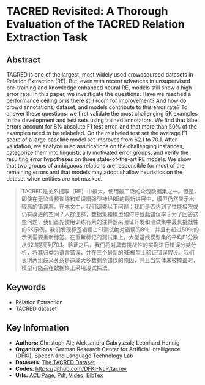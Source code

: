 #  TACRED Revisited: A Thorough Evaluation of the TACRED Relation Extraction Task
## Abstract
TACRED is one of the largest, most widely used crowdsourced datasets in Relation Extraction (RE). But, even with recent advances in unsupervised pre-training and knowledge enhanced neural RE, models still show a high error rate. In this paper, we investigate the questions: Have we reached a performance ceiling or is there still room for improvement? And how do crowd annotations, dataset, and models contribute to this error rate? To answer these questions, we first validate the most challenging 5K examples in the development and test sets using trained annotators. We find that label errors account for 8% absolute F1 test error, and that more than 50% of the examples need to be relabeled. On the relabeled test set the average F1 score of a large baseline model set improves from 62.1 to 70.1. After validation, we analyze misclassifications on the challenging instances, categorize them into linguistically motivated error groups, and verify the resulting error hypotheses on three state-of-the-art RE models. We show that two groups of ambiguous relations are responsible for most of the remaining errors and that models may adopt shallow heuristics on the dataset when entities are not masked.
> TACRED是关系提取（RE）中最大，使用最广泛的众包数据集之一。但是，即使在无监督预训练和知识增强型神经RE的最新进展中，模型仍然显示出较高的错误率。在本文中，我们调查以下问题：我们是否达到了性能极限或仍有改进的空间？人群注释，数据集和模型如何导致此错误率？为了回答这些问题，我们首先使用训练有素的注释器来验证开发和测试集中最具挑战性的5K示例。我们发现标签错误占F1测试绝对错误的8％，并且有超过50％的示例需要重新标签。在重新标记的测试集上，大型基线模型集的平均F1分数从62.1提高到70.1。验证之后，我们将对具有挑战性的实例进行错误分类分析，将其归类为语言错误，并在三个最新的RE模型上验证错误假设。我们表明两组歧义关系是造成大多数剩余错误的原因，并且当实体未被掩盖时，模型可能会在数据集上采用浅试探法。
## Keywords
- Relation Extraction
- TACRED dataset
## Key Information
- **Authors:** Christoph Alt; Aleksandra Gabryszak; Leonhard Hennig
- **Organizations**: German Research Center for Artificial Intelligence (DFKI), Speech and Language Technology Lab
- **Datasets**:  [The TACRED Dataset](https://catalog.ldc.upenn.edu/LDC2018T24)
- **Codes**: <https://github.com/DFKI-NLP/tacrev>
- **Urls:** [ACL Page](https://www.aclweb.org/anthology/2020.acl-main.142/), [Pdf](pdf/2020.acl-main.142.pdf), [Video](http://slideslive.com/38928889), [BibTex](https://www.aclweb.org/anthology/2020.acl-main.142.bib)


